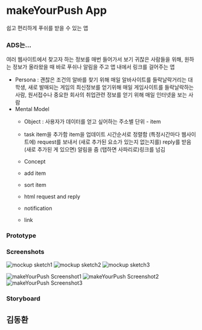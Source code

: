 # makeYourPush App
쉽고 편리하게 푸쉬를 받을 수 있는 앱

### ADS는...
여러 웹사이트에서 찾고자 하는 정보를 매번 들어가서 보기 귀찮은 사람들을 위해, 원하는 정보가 올라왔을 때 바로 푸쉬나 알림을 주고 앱 내에서 링크를 걸어주는 앱

* Persona : 괜찮은 조건의 알바를 찾기 위해 매일 알바사이트를 들락날락거리는 대학생, 새로 발매되는 게임의 최신정보를 얻기위해 매일 게임사이트를 들락날락하는 사람, 원서접수나 중요한 회사의 취업관련 정보를 얻기 위해 매일 인터넷을 보는 사람
* Mental Model 
	* Object : 사용자가 데이터를 얻고 싶어하는 주소별 단위 - item
	
	* task
	item을 추가함
	item을 업데이트 시간순서로 정렬함
	(특정시간마다 웹사이트에) request를 보내서 (새로 추가된 요소가 있는지 없는지를) reply를 받음
	(새로 추가된 게 있으면) 알림을 줌
	(탭하면 사파리로)링크를 넘김
	
	* Concept
	* add item
	* sort item
	* html request and reply
	* notification
	* link

### Prototype


### Screenshots
![mockup sketch1](https://github.com/transienteternity/KUProtoypeCatalog2016Winter/blob/DongHwanKim/DongHwanKim/Mockup/images/prototype1.png?raw=true)
![mockup sketch2](https://github.com/transienteternity/KUProtoypeCatalog2016Winter/blob/DongHwanKim/DongHwanKim/Mockup/images/prototype2.png?raw=true)
![mockup sketch3](https://github.com/transienteternity/KUProtoypeCatalog2016Winter/blob/DongHwanKim/DongHwanKim/Mockup/images/prototype2.png?raw=true)

![makeYourPush Screenshot1](https://github.com/transienteternity/KUProtoypeCatalog2016Winter/blob/DongHwanKim/DongHwanKim/Mockup/images/sampleproto1.png?raw=true)
![makeYourPush Screenshot2](https://github.com/transienteternity/KUProtoypeCatalog2016Winter/blob/DongHwanKim/DongHwanKim/Mockup/images/sampleproto2.png?raw=true)
![makeYourPush Screenshot3](https://github.com/transienteternity/KUProtoypeCatalog2016Winter/blob/DongHwanKim/DongHwanKim/Mockup/images/sampleproto3.png?raw=true)


### Storyboard

## 김동환



